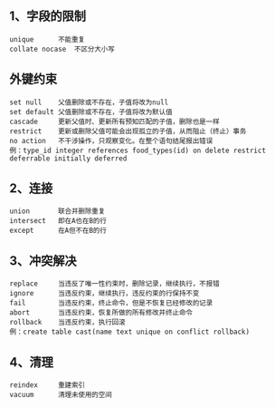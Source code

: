 ## 1、字段的限制 ##
	unique		不能重复
	collate nocase	不区分大小写
## 外键约束 ##
	set null	父值删除或不存在，子值将改为null
	set default	父值删除或不存在，子值将改为默认值
	cascade		更新父值时、更新所有预知匹配的子值，删除也是一样
	restrict	更新或删除父值可能会出现孤立的子值，从而阻止（终止）事务
	no action	不干涉操作，只观察变化。在整个语句结尾报出错误
	例：type_id integer references food_types(id) on delete restrict deferrable initially deferred

## 2、连接 ##
	union		联合并删除重复
	intersect	即在A也在B的行
	except		在A但不在B的行

## 3、冲突解决 ##
	replace		当违反了唯一性约束时，删除记录，继续执行，不报错
	ignore		当违反约束，继续执行，违反约束的行保持不变
	fail		当违反约束，终止命令，但是不恢复已经修改的记录
	abort		当违反约束，恢复所做的所有修改并终止命令
	rollback	当违反约束，执行回滚
	例：create table cast(name text unique on conflict rollback)

## 4、清理 ##
	reindex		重建索引
	vacuum		清理未使用的空间